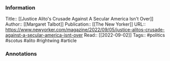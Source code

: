 
### Information
Title:: [[Justice Alito's Crusade Against A Secular America Isn't Over]]
Author:: [[Margaret Talbot]]
Publication:: [[The New Yorker]]
URL:: https://www.newyorker.com/magazine/2022/09/05/justice-alitos-crusade-against-a-secular-america-isnt-over
Read:: [[2022-09-02]]
Tags:: #politics #scotus #alito #rightwing 
#article

### Annotations
